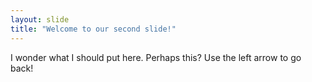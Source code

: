 ```yaml
---
layout: slide
title: "Welcome to our second slide!"
---
```

I wonder what I should put here. Perhaps this?
Use the left arrow to go back!
